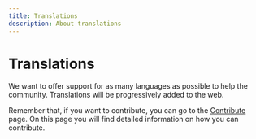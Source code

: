 ```yaml
---
title: Translations
description: About translations
---
```


**Translations**
=====================

We want to offer support for as many languages as possible to help the community. Translations will be progressively added to the web.

Remember that, if you want to contribute, you can go to the [Contribute](/en/guides/contribute) page. On this page you will find detailed information on how you can contribute.